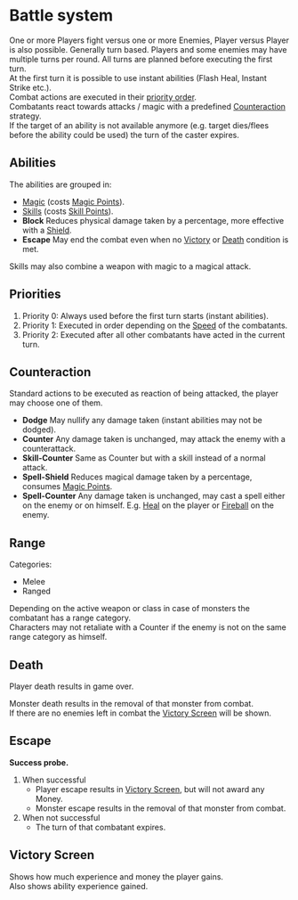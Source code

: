 
# Battle system

One or more Players fight versus one or more Enemies, Player versus Player is also possible.
Generally turn based.
Players and some enemies may have multiple turns per round.
All turns are planned before executing the first turn.  
At the first turn it is possible to use instant abilities (Flash Heal, Instant Strike etc.).  
Combat actions are executed in their [priority order](#priorities).  
Combatants react towards attacks / magic with a predefined [Counteraction](#counteraction) strategy.  
If the target of an ability is not available anymore (e.g. target dies/flees before the ability could be used) the turn of the caster expires.

## Abilities

The abilities are grouped in:
* [Magic](magic.md) (costs [Magic Points](attributes.md#magic-points)).
* [Skills](skills.md) (costs [Skill Points](attributes.md#skill-points)).
* **Block** Reduces physical damage taken by a percentage, more effective with a [Shield](items.md#shields).
* **Escape** May end the combat even when no [Victory](#victory) or [Death](#death) condition is met.

Skills may also combine a weapon with magic to a magical attack.

## Priorities

1. Priority 0: Always used before the first turn starts (instant abilities).
2. Priority 1: Executed in order depending on the [Speed](attributes.md#speed) of the combatants.
3. Priority 2: Executed after all other combatants have acted in the current turn.


## Counteraction

Standard actions to be executed as reaction of being attacked, the player may choose one of them.

* **Dodge** May nullify any damage taken (instant abilities may not be dodged).
* **Counter** Any damage taken is unchanged, may attack the enemy with a counterattack.
* **Skill-Counter** Same as Counter but with a skill instead of a normal attack.
* **Spell-Shield** Reduces magical damage taken by a percentage, consumes [Magic Points](attributes.md#magic-points).
* **Spell-Counter** Any damage taken is unchanged, may cast a spell either on the enemy or on himself. E.g. [Heal](magic.md#heal) on the player or [Fireball](magic.md#fireball) on the enemy.

## Range
Categories:
* Melee
* Ranged

Depending on the active weapon or class in case of monsters the combatant has a range category.  
Characters may not retaliate with a Counter if the enemy is not on the same range category as himself.

## Death

Player death results in game over.

Monster death results in the removal of that monster from combat.  
If there are no enemies left in combat the [Victory Screen](#victory-Screen) will be shown.

## Escape

**Success probe.**

1. When successful
   * Player escape results in [Victory Screen](#victory-Screen), but will not award any Money.
   * Monster escape results in the removal of that monster from combat.
2. When not successful
   * The turn of that combatant expires.

## Victory Screen

Shows how much experience and money the player gains.  
Also shows ability experience gained.
